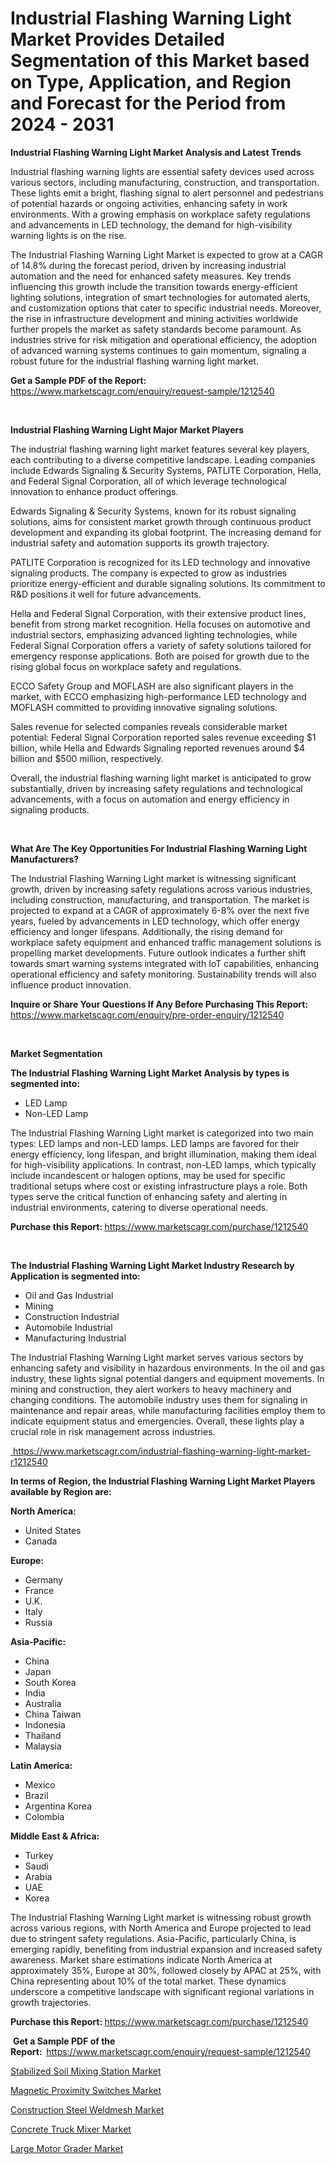 <p><h1>Industrial Flashing Warning Light Market Provides Detailed Segmentation of this Market based on Type, Application, and Region and Forecast for the Period from 2024 - 2031</h1></p><p><strong>Industrial Flashing Warning Light Market Analysis and Latest Trends</strong></p>
<p><p>Industrial flashing warning lights are essential safety devices used across various sectors, including manufacturing, construction, and transportation. These lights emit a bright, flashing signal to alert personnel and pedestrians of potential hazards or ongoing activities, enhancing safety in work environments. With a growing emphasis on workplace safety regulations and advancements in LED technology, the demand for high-visibility warning lights is on the rise.</p><p>The Industrial Flashing Warning Light Market is expected to grow at a CAGR of 14.8% during the forecast period, driven by increasing industrial automation and the need for enhanced safety measures. Key trends influencing this growth include the transition towards energy-efficient lighting solutions, integration of smart technologies for automated alerts, and customization options that cater to specific industrial needs. Moreover, the rise in infrastructure development and mining activities worldwide further propels the market as safety standards become paramount. As industries strive for risk mitigation and operational efficiency, the adoption of advanced warning systems continues to gain momentum, signaling a robust future for the industrial flashing warning light market.</p></p>
<p><strong>Get a Sample PDF of the Report:&nbsp;</strong> <a href="https://www.marketscagr.com/enquiry/request-sample/1212540?utm_campaign=1177&utm_medium=2&utm_source=Github&utm_content=ia&utm_term=06102024&utm_id=industrial-flashing-warning-light">https://www.marketscagr.com/enquiry/request-sample/1212540</a></p>
<p>&nbsp;</p>
<p><strong>Industrial Flashing Warning Light Major Market Players</strong></p>
<p><p>The industrial flashing warning light market features several key players, each contributing to a diverse competitive landscape. Leading companies include Edwards Signaling & Security Systems, PATLITE Corporation, Hella, and Federal Signal Corporation, all of which leverage technological innovation to enhance product offerings.</p><p>Edwards Signaling & Security Systems, known for its robust signaling solutions, aims for consistent market growth through continuous product development and expanding its global footprint. The increasing demand for industrial safety and automation supports its growth trajectory. </p><p>PATLITE Corporation is recognized for its LED technology and innovative signaling products. The company is expected to grow as industries prioritize energy-efficient and durable signaling solutions. Its commitment to R&D positions it well for future advancements.</p><p>Hella and Federal Signal Corporation, with their extensive product lines, benefit from strong market recognition. Hella focuses on automotive and industrial sectors, emphasizing advanced lighting technologies, while Federal Signal Corporation offers a variety of safety solutions tailored for emergency response applications. Both are poised for growth due to the rising global focus on workplace safety and regulations.</p><p>ECCO Safety Group and MOFLASH are also significant players in the market, with ECCO emphasizing high-performance LED technology and MOFLASH committed to providing innovative signaling solutions. </p><p>Sales revenue for selected companies reveals considerable market potential: Federal Signal Corporation reported sales revenue exceeding $1 billion, while Hella and Edwards Signaling reported revenues around $4 billion and $500 million, respectively. </p><p>Overall, the industrial flashing warning light market is anticipated to grow substantially, driven by increasing safety regulations and technological advancements, with a focus on automation and energy efficiency in signaling products.</p></p>
<p>&nbsp;</p>
<p><strong>What Are The Key Opportunities For Industrial Flashing Warning Light Manufacturers?</strong></p>
<p><p>The Industrial Flashing Warning Light market is witnessing significant growth, driven by increasing safety regulations across various industries, including construction, manufacturing, and transportation. The market is projected to expand at a CAGR of approximately 6-8% over the next five years, fueled by advancements in LED technology, which offer energy efficiency and longer lifespans. Additionally, the rising demand for workplace safety equipment and enhanced traffic management solutions is propelling market developments. Future outlook indicates a further shift towards smart warning systems integrated with IoT capabilities, enhancing operational efficiency and safety monitoring. Sustainability trends will also influence product innovation.</p></p>
<p><strong>Inquire or Share Your Questions If Any Before Purchasing This Report:</strong> <a href="https://www.marketscagr.com/enquiry/pre-order-enquiry/1212540?utm_campaign=1177&utm_medium=2&utm_source=Github&utm_content=ia&utm_term=06102024&utm_id=industrial-flashing-warning-light">https://www.marketscagr.com/enquiry/pre-order-enquiry/1212540</a></p>
<p>&nbsp;</p>
<p><strong>Market Segmentation</strong></p>
<p><strong>The Industrial Flashing Warning Light Market Analysis by types is segmented into:</strong></p>
<p><ul><li>LED Lamp</li><li>Non-LED Lamp</li></ul></p>
<p><p>The Industrial Flashing Warning Light market is categorized into two main types: LED lamps and non-LED lamps. LED lamps are favored for their energy efficiency, long lifespan, and bright illumination, making them ideal for high-visibility applications. In contrast, non-LED lamps, which typically include incandescent or halogen options, may be used for specific traditional setups where cost or existing infrastructure plays a role. Both types serve the critical function of enhancing safety and alerting in industrial environments, catering to diverse operational needs.</p></p>
<p><strong>Purchase this Report:&nbsp;</strong><a href="https://www.marketscagr.com/purchase/1212540?utm_campaign=1177&utm_medium=2&utm_source=Github&utm_content=ia&utm_term=06102024&utm_id=industrial-flashing-warning-light">https://www.marketscagr.com/purchase/1212540</a></p>
<p>&nbsp;</p>
<p><strong>The Industrial Flashing Warning Light Market Industry Research by Application is segmented into:</strong></p>
<p><ul><li>Oil and Gas Industrial</li><li>Mining</li><li>Construction Industrial</li><li>Automobile Industrial</li><li>Manufacturing Industrial</li></ul></p>
<p><p>The Industrial Flashing Warning Light market serves various sectors by enhancing safety and visibility in hazardous environments. In the oil and gas industry, these lights signal potential dangers and equipment movements. In mining and construction, they alert workers to heavy machinery and changing conditions. The automobile industry uses them for signaling in maintenance and repair areas, while manufacturing facilities employ them to indicate equipment status and emergencies. Overall, these lights play a crucial role in risk management across industries.</p></p>
<p><a href="https://www.marketscagr.com/industrial-flashing-warning-light-market-r1212540?utm_campaign=1177&utm_medium=2&utm_source=Github&utm_content=ia&utm_term=06102024&utm_id=industrial-flashing-warning-light">&nbsp;https://www.marketscagr.com/industrial-flashing-warning-light-market-r1212540</a></p>
<p><strong>In terms of Region, the Industrial Flashing Warning Light Market Players available by Region are:</strong></p>
<p>
    <p> <strong> North America: </strong>
        <ul>
            <li>United States</li>
            <li>Canada</li>
        </ul>
        </p> 
    <p> <strong> Europe: </strong>
        <ul>
            <li>Germany</li>
            <li>France</li>
            <li>U.K.</li>
            <li>Italy</li>
            <li>Russia</li>
        </ul>
        </p> 
    <p> <strong> Asia-Pacific: </strong>
        <ul>
            <li>China</li>
            <li>Japan</li>
            <li>South Korea</li>
            <li>India</li>
            <li>Australia</li>
            <li>China Taiwan</li>
            <li>Indonesia</li>
            <li>Thailand</li>
            <li>Malaysia</li>
        </ul>
        </p> 
    <p> <strong> Latin America: </strong>
        <ul>
            <li>Mexico</li>
            <li>Brazil</li>
            <li>Argentina Korea</li>
            <li>Colombia</li>
        </ul>
        </p> 
    <p> <strong> Middle East & Africa: </strong>
        <ul>
            <li>Turkey</li>
            <li>Saudi</li>
            <li>Arabia</li>
            <li>UAE</li>
            <li>Korea</li>
        </ul>
    </p>
    </p>
<p><p>The Industrial Flashing Warning Light market is witnessing robust growth across various regions, with North America and Europe projected to lead due to stringent safety regulations. Asia-Pacific, particularly China, is emerging rapidly, benefiting from industrial expansion and increased safety awareness. Market share estimations indicate North America at approximately 35%, Europe at 30%, followed closely by APAC at 25%, with China representing about 10% of the total market. These dynamics underscore a competitive landscape with significant regional variations in growth trajectories.</p></p>
<p><strong>Purchase this Report: </strong><a href="https://www.marketscagr.com/purchase/1212540?utm_campaign=1177&utm_medium=2&utm_source=Github&utm_content=ia&utm_term=06102024&utm_id=industrial-flashing-warning-light">https://www.marketscagr.com/purchase/1212540</a></p>
<p>&nbsp;<strong>Get a Sample PDF of the Report:&nbsp;&nbsp;</strong><a href="https://www.marketscagr.com/enquiry/request-sample/1212540?utm_campaign=1177&utm_medium=2&utm_source=Github&utm_content=ia&utm_term=06102024&utm_id=industrial-flashing-warning-light">https://www.marketscagr.com/enquiry/request-sample/1212540</a></p>
<p><strong></strong></p>
<p><p><a href="https://www.linkedin.com/pulse/stabilized-soil-mixing-station-market-refracting-trends-consumer-s5kae?utm_campaign=1177&utm_medium=2&utm_source=Github&utm_content=ia&utm_term=06102024&utm_id=industrial-flashing-warning-light">Stabilized Soil Mixing Station Market</a></p><p><a href="https://issuu.com/reportprime-2/docs/magnetic-proximity-switches-market-_e09305d8bf6fbc?utm_campaign=1177&utm_medium=2&utm_source=Github&utm_content=ia&utm_term=06102024&utm_id=industrial-flashing-warning-light">Magnetic Proximity Switches Market</a></p><p><a href="https://github.com/provorikovar/Market-Research-Report-List-6/blob/main/construction-steel-weldmesh-market.md?utm_campaign=1177&utm_medium=2&utm_source=Github&utm_content=ia&utm_term=06102024&utm_id=industrial-flashing-warning-light">Construction Steel Weldmesh Market</a></p><p><a href="https://www.linkedin.com/pulse/market-leaders-laggards-global-concrete-truck-mixer-trends-6jjqe?utm_campaign=1177&utm_medium=2&utm_source=Github&utm_content=ia&utm_term=06102024&utm_id=industrial-flashing-warning-light">Concrete Truck Mixer Market</a></p><p><a href="https://www.linkedin.com/pulse/emerging-large-motor-grader-market-opportunities-analysis-rtuze?utm_campaign=1177&utm_medium=2&utm_source=Github&utm_content=ia&utm_term=06102024&utm_id=industrial-flashing-warning-light">Large Motor Grader Market</a></p></p>